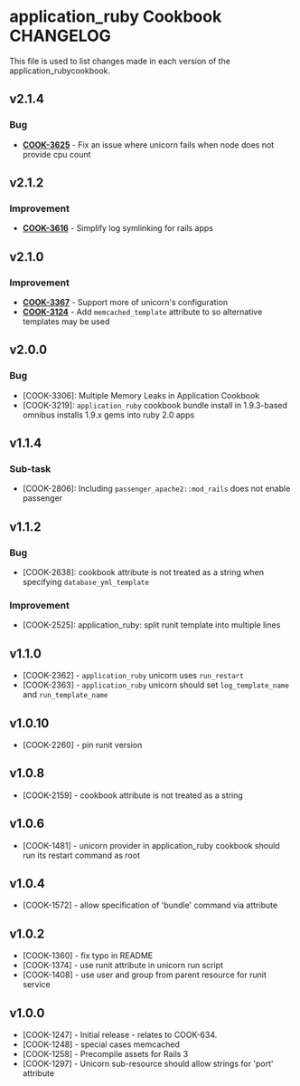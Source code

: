 application_ruby Cookbook CHANGELOG
===================================
This file is used to list changes made in each version of the application_rubycookbook.


v2.1.4
------
### Bug
- **[COOK-3625](https://tickets.opscode.com/browse/COOK-3625)** - Fix an issue where unicorn fails when node does not provide cpu count


v2.1.2
------
### Improvement
- **[COOK-3616](https://tickets.opscode.com/browse/COOK-3616)** - Simplify log symlinking for rails apps

v2.1.0
------
### Improvement
- **[COOK-3367](https://tickets.opscode.com/browse/COOK-3367)** - Support more of unicorn's configuration
- **[COOK-3124](https://tickets.opscode.com/browse/COOK-3124)** - Add `memcached_template` attribute to so alternative templates may be used

v2.0.0
------
### Bug

- [COOK-3306]: Multiple Memory Leaks in Application Cookbook
- [COOK-3219]: `application_ruby` cookbook bundle install in 1.9.3-based omnibus installs 1.9.x gems into ruby 2.0 apps

v1.1.4
------
### Sub-task

- [COOK-2806]: Including `passenger_apache2::mod_rails` does not enable passenger

v1.1.2
------
### Bug

- [COOK-2638]: cookbook attribute is not treated as a string when specifying `database_yml_template`

### Improvement

- [COOK-2525]: application_ruby: split runit template into multiple lines

v1.1.0
------
- [COOK-2362] - `application_ruby` unicorn uses `run_restart`
- [COOK-2363] - `application_ruby` unicorn should set `log_template_name` and `run_template_name`

v1.0.10
-------
- [COOK-2260] - pin runit version

v1.0.8
------
- [COOK-2159] - cookbook attribute is not treated as a string

v1.0.6
------
- [COOK-1481] - unicorn provider in application_ruby cookbook should run its restart command as root

v1.0.4
------
- [COOK-1572] - allow specification of 'bundle' command via attribute

v1.0.2
------
- [COOK-1360] - fix typo in README
- [COOK-1374] - use runit attribute in unicorn run script
- [COOK-1408] - use user and group from parent resource for runit service

v1.0.0
------
- [COOK-1247] - Initial release - relates to COOK-634.
- [COOK-1248] - special cases memcached
- [COOK-1258] - Precompile assets for Rails 3
- [COOK-1297] - Unicorn sub-resource should allow strings for 'port' attribute
